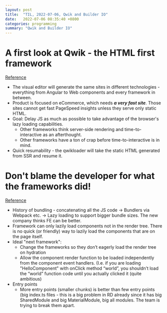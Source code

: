 ```yaml
---
layout: post
title:  "TIL, 2022-07-06, Qwik and Builder IO"
date:   2022-07-06 08:35:40 +0800
categories: programming
summary: "Qwik and Builder IO"
---
```


# A first look at Qwik - the HTML first framework
[Reference](https://dev.to/builderio/a-first-look-at-qwik-the-html-first-framework-af)

- The visual editor will generate the same sites in different technologies - everything from Angular to Web components and every framework in between.
- Product is focused on eCommerce, which needs ***a very fast site***. Those sites cannot get fast PageSpeed insights unless they serve only static HTML.
- Goal: Delay JS as much as possible to take advantage of the browser's lazy loading capabilities.
  - Other frameworks think server-side rendering and time-to-interactive as an afterthought.
  - Other frameworks have a ton of crap before time-to-interactive is in mind.
- Quick resumability - the qwikloader will take the static HTML generated from SSR and resume it.

# Don't blame the developer for what the frameworks did!
[Reference](https://www.builder.io/blog/dont-blame-the-developer-for-what-the-frameworks-did)

- History of bundling - concatenating all the JS code -> Bundlers via Webpack etc. -> Lazy loading to support bigger bundle sizes. The new company thinks FE can be better.
- Framework can only lazily load components not in the render tree. There is no quick (or friendly) way to lazily load the components that are on the page itself.
- Ideal "next framework":
  - Change the frameworks so they don’t eagerly load the render tree on hydration
  - Allow the component render function to be loaded independently from the component event handlers. (I.e. if you are loading "HelloComponent" with onClick method “world”, you shouldn’t load the “world” function code until you actually clicked it (quite ambitious)
- Entry points
  - More entry points (smaller chunks) is better than few entry points (big index.ts files - this is a big problem in RD already since it has big SharedModule and big MaterialModule, big all modules. The team is trying to break them apart.
